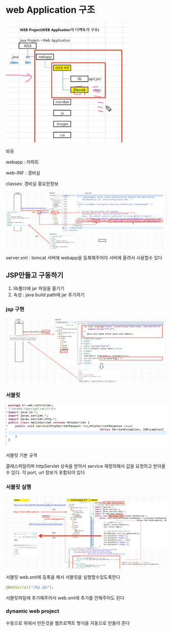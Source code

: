 # web Application  구조

 

![image-20220730200714371](image/웹개발환경구성/image-20220730200714371.png)

비유

webapp : 아파트 

web-INF : 경비실

classes: 경비실 중요한정보

![image-20220730201158494](image/웹개발환경구성/image-20220730201158494.png)

server.xml :  tomcat 서버에 webapp을 등록해주어야 서버에 올려서 사용할수 있다

## JSP만들고 구동하기



1. lib폴더에 jar 파일을 옮기기
2. 속성 : java build path에 jar 추가하기



### jsp 구현

![image-20220730201521531](image/웹개발환경구성/image-20220730201521531.png)





### 서블릿

![image-20220730201916083](image/웹개발환경구성/image-20220730201916083.png)

서블릿 기본 규격

클래스파일이며  httpServlet 상속을 받아서  service 재정의해서 값을 요청하고 받아올수 있다. 각 port, url 정보가 포함되어 있다



### 서블릿  실행

![image-20220730202420587](image/웹개발환경구성/image-20220730202420587.png)

서블릿 web.xml에 등록을 해서 서블릿을 실행할수있도록한다

~~~java
@WebSerlet("/hs.do");
~~~

서블릿파일에 추가해주어서 web.xml에 추가를 안해주어도 된다 



### dynamic web project

수동으로 위에서 만든것을 웹프로젝트 형식을 자동으로 만들어 준다



